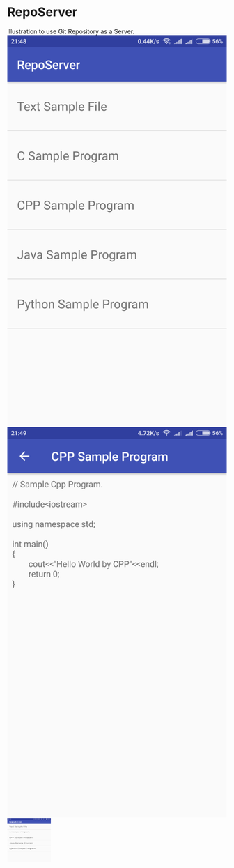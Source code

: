 # RepoServer
Illustration to use Git Repository as a Server.  
![alt text](Screenshots/1.png)  ![alt text](Screenshots/2.png) 
<img src="./Screenshots/1.png" alt="alt text" width="100" height="100">